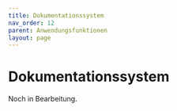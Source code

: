 ```yaml
---
title: Dokumentationssystem
nav_order: 12
parent: Anwendungsfunktionen
layout: page
---
```


# Dokumentationssystem

Noch in Bearbeitung.
